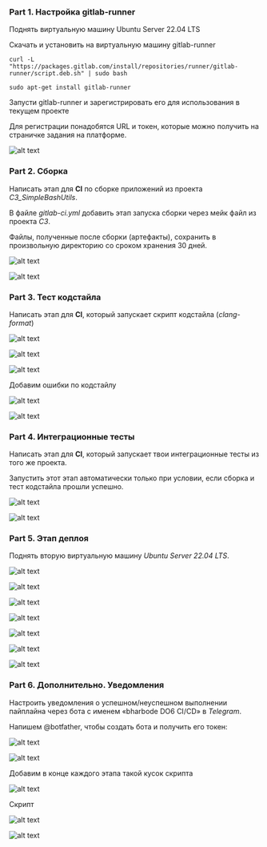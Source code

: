 ### Part 1. Настройка **gitlab-runner**

Поднять виртуальную машину Ubuntu Server 22.04 LTS

Скачать и установить на виртуальную машину gitlab-runner

    curl -L "https://packages.gitlab.com/install/repositories/runner/gitlab-runner/script.deb.sh" | sudo bash

    sudo apt-get install gitlab-runner

Запусти gitlab-runner и зарегистрировать его для использования в текущем проекте

Для регистрации понадобятся URL и токен, которые можно получить на страничке задания на платформе.

![alt text](image-2.png)


### Part 2. Сборка

Написать этап для **CI** по сборке приложений из проекта *C3_SimpleBashUtils*.

В файле _gitlab-ci.yml_ добавить этап запуска сборки через мейк файл из проекта _C3_.

Файлы, полученные после сборки (артефакты), сохранить в произвольную директорию со сроком хранения 30 дней.

![alt text](image-1.png)

![alt text](image.png)

### Part 3. Тест кодстайла
Написать этап для **CI**, который запускает скрипт кодстайла (*clang-format*)

![alt text](image-3.png)

![alt text](image-4.png)

![alt text](image-5.png)

Добавим ошибки по кодстайлу

![alt text](image-6.png)

![alt text](image-7.png)

### Part 4. Интеграционные тесты

Написать этап для **CI**, который запускает твои интеграционные тесты из того же проекта.

Запустить этот этап автоматически только при условии, если сборка и тест кодстайла прошли успешно.

![alt text](image-8.png)

![alt text](image-9.png)

### Part 5. Этап деплоя

Поднять вторую виртуальную машину *Ubuntu Server 22.04 LTS*.

![alt text](image-11.png)

![alt text](image-10.png)

![alt text](image-12.png)

![alt text](image-14.png)

![alt text](image-13.png)

![alt text](image-15.png)

![alt text](image-16.png)

### Part 6. Дополнительно. Уведомления

Настроить уведомления о успешном/неуспешном выполнении пайплайна через бота с именем «bharbode DO6 CI/CD» в *Telegram*.

Напишем @botfather, чтобы создать бота и получить его токен:

![alt text](image-17.png)

![alt text](image-18.png)

Добавим в конце каждого этапа такой кусок скрипта

![alt text](image-19.png)

Скрипт

![alt text](image-20.png)

![alt text](image-21.png)
